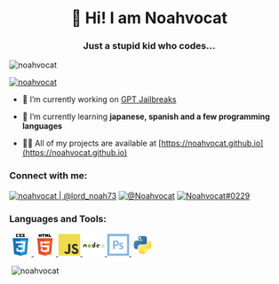 <h1 align="center">👋 Hi! I am Noahvocat</h1>
<h3 align="center">Just a stupid kid who codes...</h3>

<p align="left"> <img src="https://komarev.com/ghpvc/?username=noahvocat&label=Profile%20views&color=0e75b6&style=flat" alt="noahvocat" /> </p>

<p align="left"> <a href="https://github.com/ryo-ma/github-profile-trophy"><img src="https://github-profile-trophy.vercel.app/?username=noahvocat" alt="noahvocat" /></a> </p>

- 🔭 I’m currently working on [GPT Jailbreaks](https://github.com/Noahvocat/checkmAIte/)

- 🌱 I’m currently learning **japanese, spanish and a few programming languages**

- 👨‍💻 All of my projects are available at [https://noahvocat.github.io](https://noahvocat.github.io)

<h3 align="left">Connect with me:</h3>
<p align="left">
<a href="https://codepen.io/lord_noah73" target="blank"><img align="center" src="https://raw.githubusercontent.com/rahuldkjain/github-profile-readme-generator/master/src/images/icons/Social/codepen.svg" alt="noahvocat | @lord_noah73" height="30" width="40" /></a>
<a href="https://www.youtube.com/@Noahvocat" target="blank"><img align="center" src="https://raw.githubusercontent.com/rahuldkjain/github-profile-readme-generator/master/src/images/icons/Social/youtube.svg" alt="@Noahvocat" height="30" width="40" /></a>
<a href="https://dsc.bio/Noahvocat" target="blank"><img align="center" src="https://raw.githubusercontent.com/rahuldkjain/github-profile-readme-generator/master/src/images/icons/Social/discord.svg" alt="Noahvocat#0229" height="30" width="40" /></a>
</p>

<h3 align="left">Languages and Tools:</h3>
<p align="left"> <a href="https://www.w3schools.com/css/" target="_blank" rel="noreferrer"> <img src="https://raw.githubusercontent.com/devicons/devicon/master/icons/css3/css3-original-wordmark.svg" alt="css3" width="40" height="40"/> </a> <a href="https://www.w3.org/html/" target="_blank" rel="noreferrer"> <img src="https://raw.githubusercontent.com/devicons/devicon/master/icons/html5/html5-original-wordmark.svg" alt="html5" width="40" height="40"/> </a> <a href="https://developer.mozilla.org/en-US/docs/Web/JavaScript" target="_blank" rel="noreferrer"> <img src="https://raw.githubusercontent.com/devicons/devicon/master/icons/javascript/javascript-original.svg" alt="javascript" width="40" height="40"/> </a> <a href="https://nodejs.org" target="_blank" rel="noreferrer"> <img src="https://raw.githubusercontent.com/devicons/devicon/master/icons/nodejs/nodejs-original-wordmark.svg" alt="nodejs" width="40" height="40"/> </a> <a href="https://www.photoshop.com/en" target="_blank" rel="noreferrer"> <img src="https://raw.githubusercontent.com/devicons/devicon/master/icons/photoshop/photoshop-line.svg" alt="photoshop" width="40" height="40"/> </a> <a href="https://www.python.org" target="_blank" rel="noreferrer"> <img src="https://raw.githubusercontent.com/devicons/devicon/master/icons/python/python-original.svg" alt="python" width="40" height="40"/> </a> </p>

<p>&nbsp;<img align="center" src="https://github-readme-stats.vercel.app/api?username=noahvocat&show_icons=true&locale=en" alt="noahvocat" /></p>
